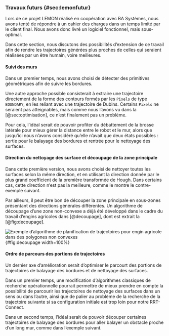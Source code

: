 ### Travaux futurs {#sec:lemonfutur}

Lors de ce projet LEMON réalisé en coopération avec BA Systèmes, nous avons tenté de répondre à un cahier des charges
dans un temps limité par le client final. Nous avons donc livré un logiciel fonctionnel, mais sous-optimal.

Dans cette section, nous discutons des possibilités d’extension de ce travail afin de rendre les trajectoires générées
plus proches de celles qui seraient réalisées par un être humain, voire meilleures.

#### Suivi des murs

Dans un premier temps, nous avons choisi de détecter des primitives géométriques afin de suivre les bordures.

<!--TODO: gradient / KHT https://en.wikipedia.org/wiki/Hough_transform#Using_the_gradient_direction_to_reduce_the_number_of_votes-->

Une autre approche possible consisterait à extraire une trajectoire directement de la forme des contours formés par les
`Pixels` de type `BOUNDARY`, en les reliant avec une trajectoire de Dubins. Certains `Pixels` ne seraient pas
atteignables, mais comme nous l’avons vu dans la [@sec:optimisation], ce n’est finalement pas un problème.

Pour cela, l’idéal serait de pouvoir profiter du débattement de la brosse latérale pour mieux gérer la distance entre
le robot et le mur, alors que jusqu’ici nous n’avons considéré qu’elle n’avait que deux états possibles : sortie pour
le balayage des bordures et rentrée pour le nettoyage des surfaces.


#### Direction du nettoyage des surface et découpage de la zone principale

Dans cette première version, nous avons choisi de nettoyer toutes les surfaces selon la même direction, et en utilisant
la direction donnée par le plus grand coefficient de la première transformée de Hough. Dans certains cas, cette
direction n’est pas la meilleure, comme le montre le contre-exemple suivant.

<!--TODO: contre-exemple rectangle avec des piliers en diagonale-->

Par ailleurs, il peut être bon de découper la zone principale en sous-zones présentant des directions générales
différentes. Un algorithme de découpage d’une zone non-convexe a déjà été développé dans le cadre du travail d’engins
agricoles dans [@decoupage], dont est extrait la [@fig:decoupage].

![Exemple d’algorithme de planification de trajectoires pour engin agricole dans des polygones non
convexes](imgs/decoupage.png){#fig:decoupage width=100%}

#### Ordre de parcours des portions de trajectoires

Un dernier axe d’amélioration serait d’optimiser le parcourt des portions de trajectoires de balayage des bordures et
de nettoyage des surfaces.

Dans un premier temps, une modification d’algorithmes classiques de recherche opérationnelle pourrait permettre de
mieux prendre en compte la possibilité de parcourir les trajectoires de nettoyage des surfaces dans un sens ou dans
l’autre, ainsi que de palier au problème de la recherche de la trajectoire suivante si sa configuration initiale est
trop loin pour notre RRT-Connect.

Dans un second temps, l’idéal serait de pouvoir découper certaines trajectoires de balayage des bordures pour aller
balayer un obstacle proche d’un long mur, comme dans l’exemple suivant.

<!--TODO: exemple avec un pilier rond à côté d’un long mur-->
